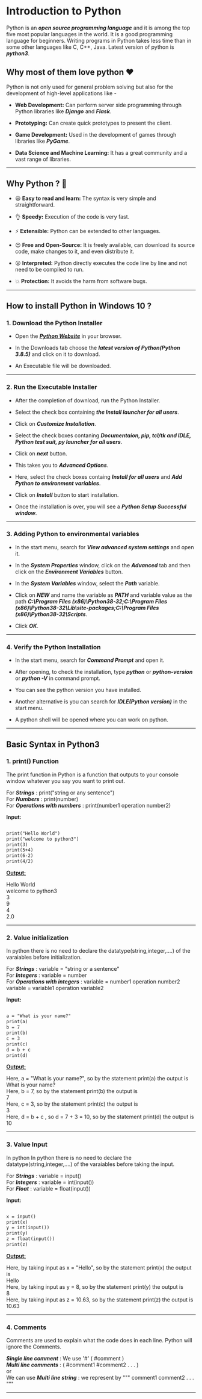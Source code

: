 # Introduction to Python 

Python is an ***open source programming language*** and it is among the top five most popular languages in the world. It is a good programming language for beginners. Writing programs in Python takes less time than in some other languages like C, C++, Java. Latest version of python is ***python3***.

## Why most of them love python :heart:

Python is not only used for general problem solving but also for the development of high-level applications like -

* **Web Development:** Can perform server side programming through Python libraries like ***Django*** and ***Flask***.

* **Prototyping:** Can create quick prototypes to present the client.

* **Game Development:** Used in the development of games through libraries like ***PyGame***.

* **Data Science and Machine Learning:** It has a great community and a vast range of libraries.

<hr>

## Why Python ? :thinking:

* :smiley: **Easy to read and learn:** The syntax is very simple and straightforward.

* :ok_hand: **Speedy:** Execution of the code is very fast.

* :zap: **Extensible:** Python can be extended to other languages.

* :heart_eyes: **Free and Open-Source:** It is freely available, can download its source code, make changes to it, and even distribute it.

* :open_mouth: **Interpreted:** Python directly executes the code line by line and not need to be compiled to run.

* :boom: **Protection:** It avoids the harm from software bugs.

<hr>

## How to install Python in Windows 10 ? 

### 1. Download the Python Installer

* Open the ***[Python Website](https://www.python.org/downloads/)*** in your browser.

* In the Downloads tab choose the ***latest version of Python(Python 3.8.5)*** and click on it to download.

* An Executable file will be downloaded.

<hr>

### 2. Run the Executable Installer

* After the completion of download, run the Python Installer.

* Select the check box containing ***the Install launcher for all users***.

* Click on ***Customize Installation***.

* Select the check boxes contaning ***Documentaion, pip, tcl/tk and IDLE, Python test suit, py launcher for all users***.

* Click on ***next*** button.

* This takes you to ***Advanced Options***.

* Here, select the check boxes containg ***Install for all users*** and ***Add Python to environment variables***.

* Click on ***Install*** button to start installation.

* Once the installation is over, you will see a ***Python Setup Successful window***.

<hr>

### 3. Adding Python to environmental variables

* In the start menu, search for ***View advanced system settings*** and open it.

* In the ***System Properties*** window, click on the ***Advanced*** tab and then click on the ***Environment Variables*** button.

* In the ***System Variables*** window, select the ***Path*** variable.

* Click on ***NEW*** and name the variable as ***PATH*** and variable value as the path ***C:\Program Files (x86)\Python38-32;C:\Program Files (x86)\Python38-32\Lib\site-packages;C:\Program Files (x86)\Python38-32\Scripts***.

* Click ***OK***.

<hr>

### 4. Verify the Python Installation

* In the start menu, search for ***Command Prompt*** and open it.

* After opening, to check the installation, type ***python*** or ***python-version*** or ***python -V*** in command prompt.

* You can see the python version you have installed.

* Another alternative is you can search for ***IDLE(Python version)*** in the start menu.

* A python shell will be opened where you can work on python.

<hr>

## Basic Syntax in Python3

### 1. print() Function

The print function in Python is a function that outputs to your console window whatever you say you want to print out.

For ***Strings*** : print("string or any sentence")\
For ***Numbers*** : print(number)\
For ***Operations with numbers*** : print(number1 operation number2)

**Input:**

</ins>

```md

print("Hello World")
print("welcome to python3")
print(3)
print(5+4)
print(6-2)
print(4/2)
```

**<ins>Output:</ins>**

Hello World\
welcome to python3\
3\
9\
4\
2.0

<hr>

### 2. Value initialization

In python there is no need to declare the datatype(string,integer,....) of the varaiables before initialization.

For ***Strings*** : variable = "string or a sentence"\
For ***Integers*** : variable = number\
For ***Operations with integers*** : variable = number1 operation number2\
variable = variable1 operation variable2

**Input:**

</ins>

```md

a = "What is your name?"
print(a)
b = 7
print(b)
c = 3
print(c)
d = b + c
print(d)
```

**<ins>Output:</ins>**

Here, a = "What is your name?", so by the statement print(a) the output is\
What is your name?\
Here, b = 7, so by the statement print(b) the output is\
7\
Here, c = 3, so by the statement print(c) the output is\
3\
Here, d = b + c , so d = 7 + 3 = 10, so by the statement print(d) the output is\
10

<hr>

### 3. Value Input

In python In python there is no need to declare the datatype(string,integer,....) of the varaiables before taking the input.

For ***Strings*** : variable = input()\
For ***Integers*** : variable = int(input())\
For ***Float*** : variable = float(input())

**Input:**

</ins>

```md

x = input()
print(x)
y = int(input())
print(y)
z = float(input())
print(z)
```

**<ins>Output:</ins>**

Here, by taking input as x = "Hello", so by the statement print(x) the output is\
Hello\
Here, by taking input as y = 8, so by the statement print(y) the output is\
8\
Here, by taking input as z = 10.63, so by the statement print(z) the output is\
10.63

<hr>

### 4. Comments

Comments are used to explain what the code does in each line. Python will ignore the Comments.

***Single line comment*** : We use '#' ( #comment )\
***Multi line comments*** : ( #comment1
                              #comment2
                              .
                              .
                              .
                             )\
                   or\
We can use ***Multi line string*** : we represent by """ 
                                                          comment1
                                                          comment2
                                                          .
                                                          .
                                                          .
                                                      """
                                                      
                                                      
<hr>
                                                       


























































